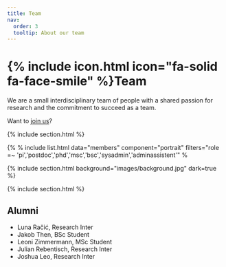 ```yaml
---
title: Team
nav:
  order: 3
  tooltip: About our team
---
```


# {% include icon.html icon="fa-solid fa-face-smile" %}Team

We are a small interdisciplinary team of people with a shared passion for research and the commitment to succeed as a team. 

Want to [join us](https://velten-group.github.io/join/)?

{% include section.html %}

{% % include list.html data="members" component="portrait" filters="role =~ 'pi','postdoc','phd','msc','bsc','sysadmin','adminassistent'" %
 

<!-- {% include list.html data="members" component="portrait" filters="role != ^(?!pi$)" %} -->

{% include section.html background="images/background.jpg" dark=true %}

{% include section.html %}

## Alumni

- Luna Račić, Research Inter
- Jakob Then, BSc Student
- Leoni Zimmermann, MSc Student
- Julian Rebentisch, Research Inter
- Joshua Leo, Research Inter
